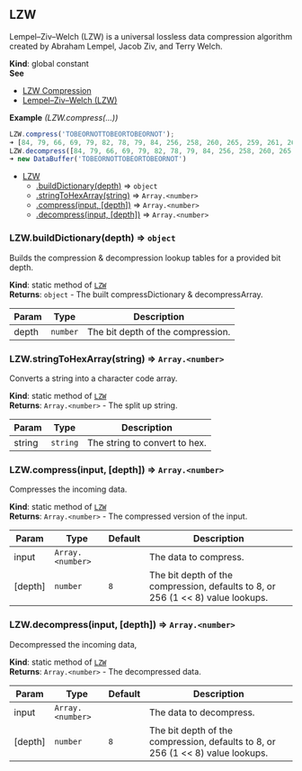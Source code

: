 <a name="LZW"></a>

## LZW
Lempel–Ziv–Welch (LZW) is a universal lossless data compression algorithm created by Abraham Lempel, Jacob Ziv, and Terry Welch.

**Kind**: global constant  
**See**

- [LZW Compression](https://rosettacode.org/wiki/LZW_compression)
- [Lempel–Ziv–Welch (LZW)](https://en.wikipedia.org/w/index.php?title=Lempel%E2%80%93Ziv%E2%80%93Welch&oldid=531967504#Packing_order)

**Example** *(LZW.compress(...))*  
```js
LZW.compress('TOBEORNOTTOBEORTOBEORNOT');
➜ [84, 79, 66, 69, 79, 82, 78, 79, 84, 256, 258, 260, 265, 259, 261, 263]
LZW.decompress([84, 79, 66, 69, 79, 82, 78, 79, 84, 256, 258, 260, 265, 259, 261, 263]);
➜ new DataBuffer('TOBEORNOTTOBEORTOBEORNOT')
```

* [LZW](#LZW)
    * [.buildDictionary(depth)](#LZW.buildDictionary) ⇒ <code>object</code>
    * [.stringToHexArray(string)](#LZW.stringToHexArray) ⇒ <code>Array.&lt;number&gt;</code>
    * [.compress(input, [depth])](#LZW.compress) ⇒ <code>Array.&lt;number&gt;</code>
    * [.decompress(input, [depth])](#LZW.decompress) ⇒ <code>Array.&lt;number&gt;</code>

<a name="LZW.buildDictionary"></a>

### LZW.buildDictionary(depth) ⇒ <code>object</code>
Builds the compression & decompression lookup tables for a provided bit depth.

**Kind**: static method of [<code>LZW</code>](#LZW)  
**Returns**: <code>object</code> - The built compressDictionary & decompressArray.  

| Param | Type | Description |
| --- | --- | --- |
| depth | <code>number</code> | The bit depth of the compression. |

<a name="LZW.stringToHexArray"></a>

### LZW.stringToHexArray(string) ⇒ <code>Array.&lt;number&gt;</code>
Converts a string into a character code array.

**Kind**: static method of [<code>LZW</code>](#LZW)  
**Returns**: <code>Array.&lt;number&gt;</code> - The split up string.  

| Param | Type | Description |
| --- | --- | --- |
| string | <code>string</code> | The string to convert to hex. |

<a name="LZW.compress"></a>

### LZW.compress(input, [depth]) ⇒ <code>Array.&lt;number&gt;</code>
Compresses the incoming data.

**Kind**: static method of [<code>LZW</code>](#LZW)  
**Returns**: <code>Array.&lt;number&gt;</code> - The compressed version of the input.  

| Param | Type | Default | Description |
| --- | --- | --- | --- |
| input | <code>Array.&lt;number&gt;</code> |  | The data to compress. |
| [depth] | <code>number</code> | <code>8</code> | The bit depth of the compression, defaults to 8, or 256 (1 << 8) value lookups. |

<a name="LZW.decompress"></a>

### LZW.decompress(input, [depth]) ⇒ <code>Array.&lt;number&gt;</code>
Decompressed the incoming data,

**Kind**: static method of [<code>LZW</code>](#LZW)  
**Returns**: <code>Array.&lt;number&gt;</code> - The decompressed data.  

| Param | Type | Default | Description |
| --- | --- | --- | --- |
| input | <code>Array.&lt;number&gt;</code> |  | The data to decompress. |
| [depth] | <code>number</code> | <code>8</code> | The bit depth of the compression, defaults to 8, or 256 (1 << 8) value lookups. |

